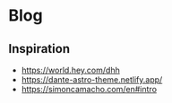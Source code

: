 # Blog

## Inspiration
- https://world.hey.com/dhh
- https://dante-astro-theme.netlify.app/
- https://simoncamacho.com/en#intro
